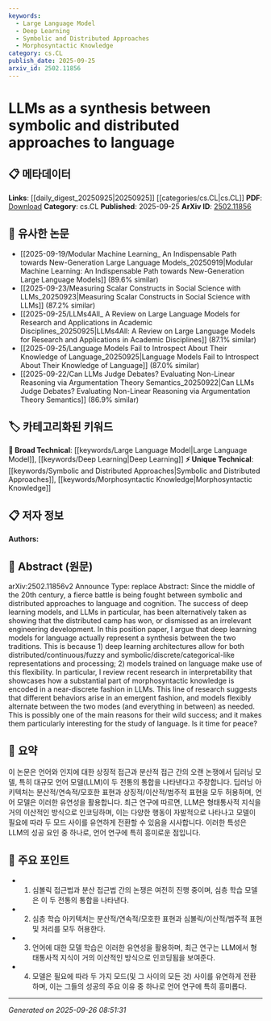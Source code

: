 ```yaml
---
keywords:
  - Large Language Model
  - Deep Learning
  - Symbolic and Distributed Approaches
  - Morphosyntactic Knowledge
category: cs.CL
publish_date: 2025-09-25
arxiv_id: 2502.11856
---
```


<!-- KEYWORD_LINKING_METADATA:
{
  "processed_timestamp": "2025-09-26T08:51:31.193660",
  "vocabulary_version": "1.0",
  "selected_keywords": [
    "Large Language Model",
    "Deep Learning",
    "Symbolic and Distributed Approaches",
    "Morphosyntactic Knowledge"
  ],
  "rejected_keywords": [],
  "similarity_scores": {
    "Large Language Model": 0.85,
    "Deep Learning": 0.8,
    "Symbolic and Distributed Approaches": 0.78,
    "Morphosyntactic Knowledge": 0.7
  },
  "extraction_method": "AI_prompt_based",
  "budget_applied": true,
  "candidates_json": {
    "candidates": [
      {
        "surface": "LLMs",
        "canonical": "Large Language Model",
        "aliases": [
          "LLM",
          "Large Language Models"
        ],
        "category": "broad_technical",
        "rationale": "Large Language Models are central to the discussion of synthesis between symbolic and distributed approaches.",
        "novelty_score": 0.45,
        "connectivity_score": 0.9,
        "specificity_score": 0.8,
        "link_intent_score": 0.85
      },
      {
        "surface": "deep learning models",
        "canonical": "Deep Learning",
        "aliases": [
          "DL models",
          "deep neural networks"
        ],
        "category": "broad_technical",
        "rationale": "Deep Learning is a foundational technology that underpins the synthesis discussed in the paper.",
        "novelty_score": 0.3,
        "connectivity_score": 0.85,
        "specificity_score": 0.7,
        "link_intent_score": 0.8
      },
      {
        "surface": "symbolic and distributed approaches",
        "canonical": "Symbolic and Distributed Approaches",
        "aliases": [
          "symbolic vs distributed",
          "symbolic-distributed synthesis"
        ],
        "category": "unique_technical",
        "rationale": "This represents the core synthesis theme of the paper, linking symbolic and distributed paradigms.",
        "novelty_score": 0.75,
        "connectivity_score": 0.7,
        "specificity_score": 0.85,
        "link_intent_score": 0.78
      },
      {
        "surface": "morphosyntactic knowledge",
        "canonical": "Morphosyntactic Knowledge",
        "aliases": [
          "morphosyntax",
          "syntactic knowledge"
        ],
        "category": "unique_technical",
        "rationale": "Morphosyntactic knowledge is highlighted as a key area where LLMs demonstrate symbolic-like behavior.",
        "novelty_score": 0.65,
        "connectivity_score": 0.6,
        "specificity_score": 0.8,
        "link_intent_score": 0.7
      }
    ],
    "ban_list_suggestions": [
      "engineering development",
      "fuzzy representations"
    ]
  },
  "decisions": [
    {
      "candidate_surface": "LLMs",
      "resolved_canonical": "Large Language Model",
      "decision": "linked",
      "scores": {
        "novelty": 0.45,
        "connectivity": 0.9,
        "specificity": 0.8,
        "link_intent": 0.85
      }
    },
    {
      "candidate_surface": "deep learning models",
      "resolved_canonical": "Deep Learning",
      "decision": "linked",
      "scores": {
        "novelty": 0.3,
        "connectivity": 0.85,
        "specificity": 0.7,
        "link_intent": 0.8
      }
    },
    {
      "candidate_surface": "symbolic and distributed approaches",
      "resolved_canonical": "Symbolic and Distributed Approaches",
      "decision": "linked",
      "scores": {
        "novelty": 0.75,
        "connectivity": 0.7,
        "specificity": 0.85,
        "link_intent": 0.78
      }
    },
    {
      "candidate_surface": "morphosyntactic knowledge",
      "resolved_canonical": "Morphosyntactic Knowledge",
      "decision": "linked",
      "scores": {
        "novelty": 0.65,
        "connectivity": 0.6,
        "specificity": 0.8,
        "link_intent": 0.7
      }
    }
  ]
}
-->

# LLMs as a synthesis between symbolic and distributed approaches to language

## 📋 메타데이터

**Links**: [[daily_digest_20250925|20250925]] [[categories/cs.CL|cs.CL]]
**PDF**: [Download](https://arxiv.org/pdf/2502.11856.pdf)
**Category**: cs.CL
**Published**: 2025-09-25
**ArXiv ID**: [2502.11856](https://arxiv.org/abs/2502.11856)

## 🔗 유사한 논문
- [[2025-09-19/Modular Machine Learning_ An Indispensable Path towards New-Generation Large Language Models_20250919|Modular Machine Learning: An Indispensable Path towards New-Generation Large Language Models]] (89.6% similar)
- [[2025-09-23/Measuring Scalar Constructs in Social Science with LLMs_20250923|Measuring Scalar Constructs in Social Science with LLMs]] (87.2% similar)
- [[2025-09-25/LLMs4All_ A Review on Large Language Models for Research and Applications in Academic Disciplines_20250925|LLMs4All: A Review on Large Language Models for Research and Applications in Academic Disciplines]] (87.1% similar)
- [[2025-09-25/Language Models Fail to Introspect About Their Knowledge of Language_20250925|Language Models Fail to Introspect About Their Knowledge of Language]] (87.0% similar)
- [[2025-09-22/Can LLMs Judge Debates? Evaluating Non-Linear Reasoning via Argumentation Theory Semantics_20250922|Can LLMs Judge Debates? Evaluating Non-Linear Reasoning via Argumentation Theory Semantics]] (86.9% similar)

## 🏷️ 카테고리화된 키워드
**🧠 Broad Technical**: [[keywords/Large Language Model|Large Language Model]], [[keywords/Deep Learning|Deep Learning]]
**⚡ Unique Technical**: [[keywords/Symbolic and Distributed Approaches|Symbolic and Distributed Approaches]], [[keywords/Morphosyntactic Knowledge|Morphosyntactic Knowledge]]

## 📋 저자 정보

**Authors:** 

## 📄 Abstract (원문)

arXiv:2502.11856v2 Announce Type: replace 
Abstract: Since the middle of the 20th century, a fierce battle is being fought between symbolic and distributed approaches to language and cognition. The success of deep learning models, and LLMs in particular, has been alternatively taken as showing that the distributed camp has won, or dismissed as an irrelevant engineering development. In this position paper, I argue that deep learning models for language actually represent a synthesis between the two traditions. This is because 1) deep learning architectures allow for both distributed/continuous/fuzzy and symbolic/discrete/categorical-like representations and processing; 2) models trained on language make use of this flexibility. In particular, I review recent research in interpretability that showcases how a substantial part of morphosyntactic knowledge is encoded in a near-discrete fashion in LLMs. This line of research suggests that different behaviors arise in an emergent fashion, and models flexibly alternate between the two modes (and everything in between) as needed. This is possibly one of the main reasons for their wild success; and it makes them particularly interesting for the study of language. Is it time for peace?

## 📝 요약

이 논문은 언어와 인지에 대한 상징적 접근과 분산적 접근 간의 오랜 논쟁에서 딥러닝 모델, 특히 대규모 언어 모델(LLM)이 두 전통의 통합을 나타낸다고 주장합니다. 딥러닝 아키텍처는 분산적/연속적/모호한 표현과 상징적/이산적/범주적 표현을 모두 허용하며, 언어 모델은 이러한 유연성을 활용합니다. 최근 연구에 따르면, LLM은 형태통사적 지식을 거의 이산적인 방식으로 인코딩하며, 이는 다양한 행동이 자발적으로 나타나고 모델이 필요에 따라 두 모드 사이를 유연하게 전환할 수 있음을 시사합니다. 이러한 특성은 LLM의 성공 요인 중 하나로, 언어 연구에 특히 흥미로운 점입니다.

## 🎯 주요 포인트

- 1. 심볼릭 접근법과 분산 접근법 간의 논쟁은 여전히 진행 중이며, 심층 학습 모델은 이 두 전통의 통합을 나타낸다.
- 2. 심층 학습 아키텍처는 분산적/연속적/모호한 표현과 심볼릭/이산적/범주적 표현 및 처리를 모두 허용한다.
- 3. 언어에 대한 모델 학습은 이러한 유연성을 활용하며, 최근 연구는 LLM에서 형태통사적 지식이 거의 이산적인 방식으로 인코딩됨을 보여준다.
- 4. 모델은 필요에 따라 두 가지 모드(및 그 사이의 모든 것) 사이를 유연하게 전환하며, 이는 그들의 성공의 주요 이유 중 하나로 언어 연구에 특히 흥미롭다.


---

*Generated on 2025-09-26 08:51:31*
